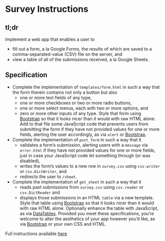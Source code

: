 # Survey Instructions


## tl;dr
Implement a web app that enables a user to
- fill out a form, a la Google Forms, the results of which are saved to a comma-separated-value (CSV) file on the server, and
- view a table of all of the submissions received, a la Google Sheets.


## Specification
- Complete the implementation of `templates/form.html` in such a way that the form therein contains not only a button but also
    - one or more text fields of any type,
    - one or more checkboxes or two or more radio buttons,
    - one or more select menus, each with two or more options, and
    - zero or more other inputs of any type.
    Style that form using [Bootstrap](http://getbootstrap.com/docs/4.1/components/forms/) so that it looks nicer than it would with raw HTML alone.
    Add to that file some JavaScript code that prevents users from submitting the form if they have not provided values for one or more fields, alerting the user accordingly, as via `alert` or [Bootstrap](http://getbootstrap.com/docs/4.1/components/forms/).
- Complete the implementation of `post_form` in such a way that it
    - validates a form’s submission, alerting users with a `message` via `error.html` if they have not provided values for one or more fields, just in case your JavaScript code let something through (or was disabled),
    - writes the form’s values to a new row in `survey.csv` using `csv.writer` or `csv.DictWriter`, and
    - redirects the user to `/sheet`.
- Complete the implementation of `get_sheet` in such a way that it
    - reads past submissions from `survey.csv` using `csv.reader` or `csv.DictReader` and
    - displays those submissions in an HTML `table` via a new template.
    Style that table using [Bootstrap](http://getbootstrap.com/docs/4.1/components/forms/) so that it looks nicer than it would with raw HTML alone.
    Optionally enhance the table with JavaScript, as via [DataTables](https://datatables.net/examples/styling/bootstrap4).
Provided you meet these specifications, you’re welcome to alter the aesthetics of your app however you’d like, as via [Bootstrap](http://getbootstrap.com/docs/4.1/components/forms/) or your own CSS and HTML.


Full instructions available [here](https://docs.cs50.net/2019/x/psets/7/survey/survey.html)
